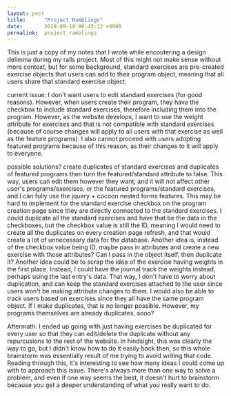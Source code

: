 ```yaml
---
layout: post
title:      "Project Ramblings"
date:       2018-09-19 00:43:12 +0000
permalink:  project_ramblings
---
```


This is just a copy of my notes that I wrote while encoutering a design delimma during my rails project. Most of this might not make sense without more context, but for some background, standard exercises are pre-created exercise objects that users can add to their program object, meaning that all users share that standard exercise object. 


current issue:
I don't want users to edit standard exercises (for good reasons). However, when users create their program, they have the checkbox to include standard exercises, therefore including them into the program. However, as the website develops, I want to use the weight attribute for exercises and that is not compatible with standard exercises (because of course changes will apply to all users with that exercise as well as the feature programs). I also cannot proceed with users adopting featured programs because of this reason, as their changes to it will apply to everyone.

possible solutions?
create duplicates of standard exercises and duplicates of featured programs then turn the featured/standard attribute to false. This way, users can edit them however they want, and it will not affect other user's programs/exercises, or the featured programs/standard exercises, and I can fully use the jquery + cocoon nested forms features. This may be hard to implement for the standard exercise checkbox on the program creation page since they are directly connected to the standard exercises. I could duplicate all the standard exercises and have that be the data in the checkboxes, but the checkbox value is still the ID, meaning I would need to create all the duplicates on every creation page refresh, and that would create a lot of unnecessary data for the database. Another idea is, instead of the checkbox value being ID, maybe pass in attributes and create a new exercise with those attributes? Can I pass in the object itself, then duplicate it?
Another idea could be to scrap the idea of the exercise having weights in the first place. Instead, I could have the journal track the weights instead, perhaps using the last entry's data. That way, I don't have to worry about duplication, and can keep the standard exercises attached to the user since users won't be making attribute changes to them. I would also be able to track users based on exercises since they all have the same program object. If I make duplicates, that is no longer possible. However, my programs themselves are already duplicates, sooo?


Aftermath: 
I ended up going with just having exercises be duplicated for every user so that they can edit/delete the duplicate without any repurcusions to the rest of the website. In hindsight, this was clearly the way to go, but I didn't know how to do it easily back then, so this whole brainstorm was essentially result of me trying to avoid writing that code. Reading through this, it's interesting to see how many ideas I could come up with to approach this issue. There's always more than one way to solve a problem, and even if one way seems the best, it doesn't hurt to brainstorm because you get a deeper understanding of what you really want to do. 
